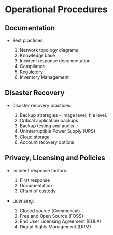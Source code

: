 # Operational Procedures

## Documentation

* Best practices:

    1. Network topology diagrams
    2. Knowledge base
    3. Incident response documentation
    4. Compliance
    5. Regulatory
    6. Inventory Management

## Disaster Recovery

* Disaster recovery practices:

    1. Backup strategies - image level; file level.
    2. Critical application backups
    3. Backup testing and audits
    4. Uninterruptible Power Supply (UPS)
    5. Cloud storage
    6. Account recovery options

## Privacy, Licensing and Policies

* Incident response factors:

    1. First response
    2. Documentation
    3. Chain of custody

* Licensing:

    1. Closed source (Commerical)
    2. Free and Open Source (FOSS)
    3. End User Licensing Agreement (EULA)
    4. Digital Rights Management (DRM)
